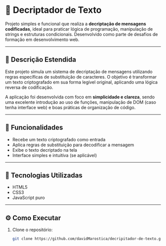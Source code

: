 # 🔐 Decriptador de Texto

Projeto simples e funcional que realiza a **decriptação de mensagens codificadas**, ideal para praticar lógica de programação, manipulação de strings e estruturas condicionais. Desenvolvido como parte de desafios de formação em desenvolvimento web.

---

## 🧠 Descrição Estendida

Este projeto simula um sistema de decriptação de mensagens utilizando regras específicas de substituição de caracteres. O objetivo é transformar um texto criptografado em sua forma legível original, aplicando uma lógica reversa de codificação.

A aplicação foi desenvolvida com foco em **simplicidade e clareza**, sendo uma excelente introdução ao uso de funções, manipulação de DOM (caso tenha interface web) e boas práticas de organização de código.

---

## 🚀 Funcionalidades

- Recebe um texto criptografado como entrada
- Aplica regras de substituição para decodificar a mensagem
- Exibe o texto decriptado na tela
- Interface simples e intuitiva (se aplicável)

---

## 🧰 Tecnologias Utilizadas

- HTML5
- CSS3
- JavaScript puro

---

## ⚙️ Como Executar

1. Clone o repositório:
   ```bash
   git clone https://github.com/davidMarostica/decripitador-de-texto.git
